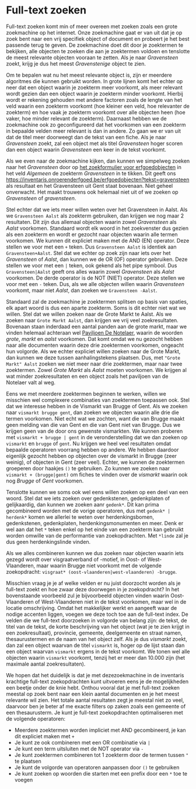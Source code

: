 # Full-text zoeken

Full-text zoeken komt min of meer overeen met 
zoeken zoals een grote zoekmachine op het internet. Onze zoekmachine gaat er 
van uit dat je op zoek bent naar een vrij specifiek object of document en 
probeert je het best passende terug te geven. De zoekmachine doet dit door je
zoektermen te bekijken, alle objecten te zoeken die aan je zoektermen voldoen 
en tenslotte de meest relevante objecten vooraan te zetten. Als je naar 
*Gravensteen* zoekt, krijg je dus het meest *Gravenstenige* object te zien.

Om te bepalen wat nu het meest relevante object is, zijn er meerdere algoritmes
die kunnen gebruikt worden. In grote lijnen komt het echter op neer dat een
object waarin je zoekterm meer voorkomt, als meer relevant wordt gezien dan een
object waarin je zoekterm minder voorkomt. Hierbij wordt er rekening gehouden
met andere factoren zoals de lengte van het veld waarin een zoekterm voorkomt
(hoe kleiner een veld, hoe relevanter de zoekterm) en hoe vaak je zoekterm
voorkomt over alle objecten heen (hoe vaker, hoe minder relevant de zoekterm).
Daarnaast hebben we de zoekmachine ook zo geconfigureerd dat het voorkomen van 
een zoekterm in bepaalde velden meer relevant is dan in andere. Zo gaan we er 
van uit dat de titel meer doorweegt dan de tekst van een fiche. Als je naar 
*Gravensteen* zoekt, zal een object met als titel *Gravensteen* hoger scoren
dan een object waarin *Gravensteen* een keer in de tekst voorkomt.

Als we even naar de zoekmachine kijken, dan kunnen we simpelweg zoeken naar het
*Gravensteen* door op [het zoekformulier voor erfgoedobjecten](https://inventaris.onroerenderfgoed.be/erfgoedobjecten/zoeken) 
in het veld *Algemeen* de zoekterm *Gravensteen* in te tikken. Dit geeft ons
<https://inventaris.onroerenderfgoed.be/erfgoedobjecten?tekst=gravensteen> als
resultaat en het Gravensteen uit Gent staat bovenaan. Niet geheel onverwacht.
Het maakt trouwens ook helemaal niet uit of we zoeken op *Gravensteen* of
*gravensteen*.

Stel echter dat we iets meer willen weten over het Gravensteen in Aalst. Als we
`Gravensteen Aalst` als zoekterm gebruiken, dan krijgen we nog maar 2
resultaten. Dit zijn dus allemaal objecten waarin zowel *Gravensteen* als
*Aalst* voorkomen. Standaard wordt elk woord in het zoekvenster dus gezien als
een zoekterm en wordt er gezocht naar objecten waarin alle termen voorkomen. We
kunnen dit expliciet maken met de AND (EN) operator. Deze stellen we voor met een `+` 
teken. Dus `Gravensteen Aalst` is identiek aan `Gravensteen+Aalst`. Stel dat we
echter op zoek zijn naar iets over het *Gravensteen* of *Aalst*, dan kunnen we
de OR (OF) operator gebruiken. Deze stellen we voor met een `|` teken, ook gekend
als het pipe symbool. Dus `Gravensteen|Aalst` geeft ons alles waarin zowel
*Gravensteen* als *Aalst* voorkomen. De derde operator is de NOT (NIET) operator.
Deze stellen we voor met een `-` teken. Dus, als we alle objecten willen waarin
*Gravensteen* voorkomt, maar niet *Aalst*, dan zoeken we `Gravensteen -Aalst`.

Standaard zal de zoekmachine je zoektermen splitsen op basis van spaties, elk
apart woord is dus een aparte zoekterm. Soms is dit echter niet wat we willen.
Stel dat we willen zoeken naar de Grote Markt te Aalst. Als we zoeken naar
`Grote Markt Aalst`, dan krijgen we vrij veel zoekresultaten. Bovenaan staan
inderdaad een aantal panden aan de grote markt, maar we vinden helemaal achteraan wel 
[Paviljoen De Notelaer](https://inventaris.onroerenderfgoed.be/erfgoedobjecten/1996),
waarin de woorden *grote*, *markt* en *aalst* voorkomen. Dat komt omdat we nu 
gezocht hebben naar alle documenten waarin deze drie zoektermen voorkomen, ongeacht
hun volgorde. Als we echter expliciet willen zoeken naar de Grote Markt, dan kunnen 
we deze  tussen aanhalingstekens plaatsen. Dus, met `"Grote Markt" Aalst` zoeken we niet 
meer naar drie zoektermen, maar naar twee zoektermen. Zowel *Grote Markt* als 
*Aalst* moeten voorkomen. We krijgen al wat minder zoekresultaten en een object 
zoals het paviljoen van de Notelaer valt al weg.

Eens we met meerdere zoektermen beginnen te werken, willen we misschien wel
complexere combinaties van zoektermen toepassen ook. Stel dat we interesse
hebben in de Vismarkt van Brugge of Gent. Als we zoeken naar `vismarkt brugge
gent`, dan zoeken we objecten waarin alle drie die termen voorkomen. Niet echt
wat we zochten, want die van Brugge maakt geen melding van die van Gent en die
van Gent niet van Brugge. Dus we krijgen geen van de door ons gewenste
vismarkten. We kunnen proberen met `vismarkt + brugge | gent` in de
veronderstelling dat we dan zoeken op `vismarkt` en `brugge` of `gent`. Nu
krijgen we heel veel resultaten omdat bepaalde operatoren voorrang hebben op andere.
We hebben daardoor eigenlijk gezocht hebben op objecten over
de vismarkt in Brugge (zeer weinig), of objecten in Gent (zeer veel). Echter, 
we kunnen de zoektermen groeperen door haakjes `()` te gebruiken. Zo kunnen
we zoeken  naar `vismarkt + (brugge|gent)` om fiches te vinden over de *vismarkt*
waarin ook nog *Brugge* of *Gent* voorkomen.

Tenslotte kunnen we soms ook wel eens willen zoeken op een deel van een woord.
Stel dat we iets zoeken over gedenkstenen, gedenkplaten of gelijkaardig, dan
kunnen we zoeken aanr `gedenk*`. Dit kan prima gecombineerd worden met de
vorige operatoren, dus met `gedenk* | herdenk*` komen we allerlei te weten over
herdenkingsbomen, gedenkstenen, gedenkplaten, herdenkingsmonumenten en meer.
Denk er wel aan dat het `*` teken enkel op het einde van een zoekterm kan gebruikt
worden omwille van de performantie van zoekopdrachten. Met `*linde` zal je dus
geen herdenkingslinde vinden.

Als we alles combineren kunnen we dus zoeken naar objecten waarin iets gezegd
wordt over visgraatverband of -motief, in Oost- of West-Vlaanderen, maar waarin
Brugge niet voorkomt met de volgende zoekopdracht: `visgraat*
(oost-vlaanderen|west-vlaanderen) -brugge`.

Misschien vraag je je af welke velden er nu juist doorzocht worden als je
full-text zoekt en hoe zwaar deze doorwegen in je zoekopdracht? In het 
bovenstaande voorbeeld zul je bijvoorbeeld objecten vinden waarin
Oost-Vlaanderen of West-Vlaanderen niet in de tekst voorkomen, maar wel in de
locatie omschrijving. Omdat het makkelijker werkt en aangeeft waar de nodige
accenten liggen, voegen we deze toch toe aan de full-text index. De velden die 
we full-text doorzoeken in volgorde van belang zijn: de tekst, de titel van de tekst, 
de korte beschrijving van het object (wat je te zien krijgt in een zoekresultaat),
provincie, gemeente, deelgemeente en straat namen, thesaurustermen en de naam
van het object zelf. Als je dus *vismarkt* zoekt, dan zal een object waarvan de
titel `vismarkt` is, hoger op de lijst staan dan een object waarvan `vismarkt`
ergens in de tekst voorkomt. We tonen wel alle objecten waarin `vismarkt`
voorkomt, tenzij het er meer dan 10.000 zijn (het maximale aantal
zoekresultaten).

We hopen dat het duidelijk is dat je met dezezoekmachine in de inventaris
krachtige full-text zoekopdrachten kunt uitvoeren eens je de mogelijkheden een
beetje onder de knie hebt. Onthou vooral dat je met full-text zoeken meestal
op zoek bent naar een klein aantal documenten en je het meest relevante wil
zien. Het totale aantal resultaten zegt je meestal niet zo veel, daarvoor ben
je beter af me exacte filters op zaken zoals een gemeente of een
thesaurusterm. Je kunt je full-text zoekopdrachten optimaliseren met de volgende 
operatoren:

- Meerdere zoektermen worden impliciet met AND gecombineerd, je kan dit
  expliciet maken met `+`
- Je kunt ze ook combineren met een OR combinatie via `|`
- Je kunt een term uitsluiten met de NOT operator via `-`
- Je kunt zoektermen combineren tot 1 zoekterm door de termen tussen `"` te
  plaatsen
- Je kunt de volgorde van operatoren aanpassen door `()` te gebruiken
- Je kunt zoeken op woorden die starten met een prefix door een `*` toe te
  voegen
